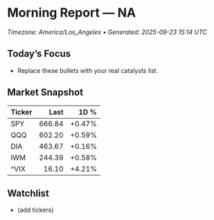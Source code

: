 # Morning Report — NA
_Timezone: America/Los_Angeles • Generated: 2025-09-23 15:14 UTC_

## Today’s Focus
- Replace these bullets with your real catalysts list.

## Market Snapshot
| Ticker | Last | 1D % |
|---|---:|---:|
| SPY | 666.84 | +0.47% |
| QQQ | 602.20 | +0.59% |
| DIA | 463.67 | +0.16% |
| IWM | 244.39 | +0.58% |
| ^VIX | 16.10 | +4.21% |

## Watchlist
- (add tickers)

